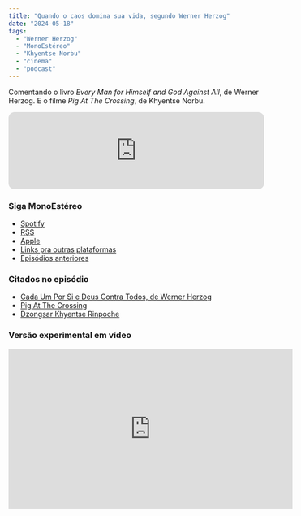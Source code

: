 ```yaml
---
title: "Quando o caos domina sua vida, segundo Werner Herzog"
date: "2024-05-18"
tags: 
  - "Werner Herzog"
  - "MonoEstéreo"
  - "Khyentse Norbu"
  - "cinema"
  - "podcast"
---
```


Comentando o livro *Every Man for Himself and God Against All*, de Werner Herzog. E o filme *Pig At The Crossing*, de Khyentse Norbu.

<iframe style="border-radius:12px" src="https://open.spotify.com/embed/episode/5vINYszRlnNHVs9Q7iBHMO?utm_source=generator&theme=0" width="100%" height="152" frameBorder="0" allowfullscreen="" allow="autoplay; clipboard-write; encrypted-media; fullscreen; picture-in-picture" loading="lazy"></iframe>

### Siga MonoEstéreo
- [Spotify](https://open.spotify.com/show/2bidmXKV642XSlMt4tGHxd)
- [RSS](https://anchor.fm/s/2a62640/podcast/rss)
- [Apple](https://podcasts.apple.com/us/podcast/monoest%C3%A9reo/id1353824401)
- [Links pra outras plataformas](https://podcasters.spotify.com/pod/show/monoestereo)
- [Episódios anteriores](https://eduf.me/tags/monoestereo/)

### Citados no episódio
- [Cada Um Por Si e Deus Contra Todos, de Werner Herzog](https://www.amazon.com.br/Cada-por-Deus-contra-todos/dp/6556926000?_encoding=UTF8&pd_rd_w=t9Ucq&content-id=amzn1.sym.ca21ea20-e0a6-4fcd-9709-8136382a6f66%3Aamzn1.symc.d10b1e54-47e4-4b2a-b42d-92fe6ebbe579&pf_rd_p=ca21ea20-e0a6-4fcd-9709-8136382a6f66&pf_rd_r=Q5Z012648RES77PXACVR&pd_rd_wg=XLSbE&pd_rd_r=79051a2e-cddf-45f7-ae7e-47680c10dab6&linkCode=ll1&tag=eduf-20&linkId=3c7f63aba8715b553a8c0357b59bb68f&language=pt_BR&ref_=as_li_ss_tl)
- [Pig At The Crossing](https://www.pigcrossing.film/)
- [Dzongsar Khyentse Rinpoche](https://siddharthasintent.org/)

### Versão experimental em vídeo

<iframe width="560" height="315" src="https://www.youtube.com/embed/i-rOOUfxQ3Y?si=Se-9uy5EFAd3sQni" title="YouTube video player" frameborder="0" allow="accelerometer; autoplay; clipboard-write; encrypted-media; gyroscope; picture-in-picture; web-share" referrerpolicy="strict-origin-when-cross-origin" allowfullscreen></iframe>